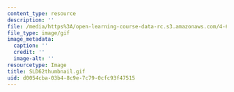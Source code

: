 ```yaml
---
content_type: resource
description: ''
file: /media/https%3A/open-learning-course-data-rc.s3.amazonaws.com/4-614-religious-architecture-and-islamic-cultures-fall-2002/d0054cba03b48c9e7c790cfc93f47515_SLD62thumbnail.gif
file_type: image/gif
image_metadata:
  caption: ''
  credit: ''
  image-alt: ''
resourcetype: Image
title: SLD62thumbnail.gif
uid: d0054cba-03b4-8c9e-7c79-0cfc93f47515
---
```

